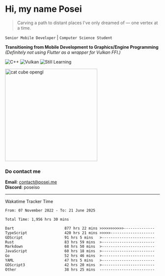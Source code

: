 # Hi, my name Posei

> Carving a path to distant places I've only dreamed of — one vertex at a time.

`Senior Mobile Developer` | `Computer Science Student`  

**Transitioning from Mobile Development to Graphics/Engine Programming**  
_(Definitely not using Flutter as a wrapper for Vulkan FFI.)_

![C++](https://img.shields.io/badge/C++-00599C?style=flat&logo=c%2B%2B&logoColor=white)
![Vulkan](https://img.shields.io/badge/Vulkan-AC162C?style=flat&logo=vulkan&logoColor=white)
![Still Learning](https://img.shields.io/badge/Still%20Learning-FFCC00?style=flat&logoColor=white)

  <img src="https://github.com/user-attachments/assets/54c92bc8-af3e-4bf1-b442-e889f1c01633" width="300" alt="cat cube opengl" />

### Do contact me

**Email**: [contact@posei.me](mailto:contact@posei.me)  
**Discord**: poseiso

---

Wakatime Tracker Time

<!--START_SECTION:waka-->

```txt
From: 07 November 2022 - To: 21 June 2025

Total Time: 1,956 hrs 30 mins

Dart                       877 hrs 22 mins >>>>>>>>>>>--------------   44.85 %
TypeScript                 420 hrs 21 mins >>>>>--------------------   21.49 %
GDScript                   91 hrs 5 mins   >------------------------   04.66 %
Rust                       83 hrs 59 mins  >------------------------   04.29 %
Markdown                   68 hrs 50 mins  >------------------------   03.52 %
JavaScript                 60 hrs 18 mins  >------------------------   03.08 %
Go                         52 hrs 46 mins  >------------------------   02.70 %
YAML                       47 hrs 5 mins   >------------------------   02.41 %
GDScript3                  42 hrs 20 mins  >------------------------   02.16 %
Other                      38 hrs 25 mins  -------------------------   01.96 %
```

<!--END_SECTION:waka-->

